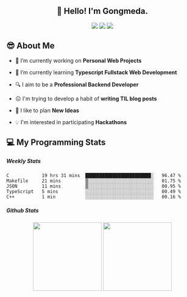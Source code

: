 <h2 align="center">👋 Hello! I'm Gongmeda.</h2>

<p align="center">
<img src="https://img.shields.io/badge/Tech_Blog-black?style=flat-square&logo=github&logoColor=white" onclick="https://gongmeda.github.io/"></img>
<img src="https://img.shields.io/badge/Portfolio-white?style=flat-square&logo=Notion&logoColor=black"></img>
<img src="https://img.shields.io/badge/Gmail-d14836?style=flat-square&logo=Gmail&logoColor=white" link="mailto:gongmeda@gmail.com"></img>
</p>

## 😎 About Me

- 🔭 I’m currently working on **Personal Web Projects**

- 🌱 I’m currently learning **Typescript Fullstack Web Development**

- 🔍 I aim to be a **Professional Backend Developer**

- 😖 I'm trying to develop a habit of **writing TIL blog posts**

- 🌟 I like to plan **New Ideas**

- 💡 I'm interested in participating **Hackathons**


## 💻 My Programming Stats
##### Weekly Stats
<!--START_SECTION:waka-->
```text
C            19 hrs 31 mins  ████████████████████████░   96.47 % 
Makefile     21 mins         ▒░░░░░░░░░░░░░░░░░░░░░░░░   01.75 % 
JSON         11 mins         ▒░░░░░░░░░░░░░░░░░░░░░░░░   00.95 % 
TypeScript   5 mins          ░░░░░░░░░░░░░░░░░░░░░░░░░   00.49 % 
C++          1 min           ░░░░░░░░░░░░░░░░░░░░░░░░░   00.16 % 
```
<!--END_SECTION:waka-->

##### Github Stats
<p align="center">
<img height="180rem" src="https://github-readme-stats.vercel.app/api?username=Gongmeda&show_icons=true&theme=nord"></img>
<img height="180rem" src="https://github-readme-stats.vercel.app/api/top-langs/?username=Gongmeda&layout=compact&theme=nord"></img>
</p>
